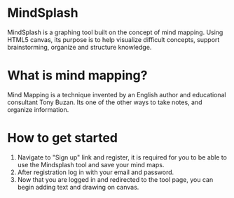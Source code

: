 # MindSplash

MindSplash is a graphing tool built on the concept of mind mapping. Using HTML5 canvas, its purpose is to help visualize difficult concepts, support brainstorming, organize and structure knowledge. 

# What is mind mapping?
Mind Mapping is a technique invented by an English author and educational consultant Tony Buzan. 
Its one of the other ways to take notes, and organize information. 

# How to get started

1. Navigate to "Sign up" link and register, it is required for you to be able to use the Mindsplash tool and save your mind maps.
2. After registration log in with your email and password.
3. Now that you are logged in and redirected to the tool page, you can begin adding text and drawing on canvas.
